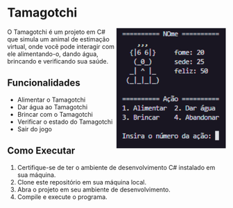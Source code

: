 # Tamagotchi
<img src="tamagotchiPromptFoto.png" alt="tamagotchi" align="right" width="50%">
O Tamagotchi é um projeto em C# que simula um animal de estimação virtual, onde você pode interagir com ele alimentando-o, dando água, brincando e verificando sua saúde.



## Funcionalidades
- Alimentar o Tamagotchi
- Dar água ao Tamagotchi
- Brincar com o Tamagotchi
- Verificar o estado do Tamagotchi
- Sair do jogo

## Como Executar
1. Certifique-se de ter o ambiente de desenvolvimento C# instalado em sua máquina.
2. Clone este repositório em sua máquina local.
3. Abra o projeto em seu ambiente de desenvolvimento.
4. Compile e execute o programa.
